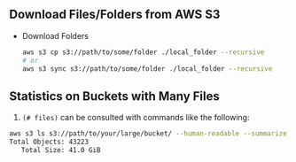 

## Download Files/Folders from AWS S3
- Download Folders
  ```sh
  aws s3 cp s3://path/to/some/folder ./local_folder --recursive
  # or
  aws s3 sync s3://path/to/some/folder ./local_folder --recursive
  ```


## Statistics on Buckets with Many Files
1. `(# files)` can be consulted with commands like the following:
  ```bash
  aws s3 ls s3://path/to/your/large/bucket/ --human-readable --summarize | tail -2
  Total Objects: 43223
     Total Size: 41.0 GiB
  ```

